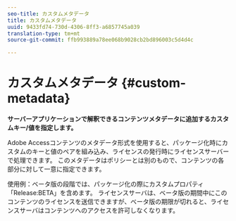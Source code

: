 ```yaml
---
seo-title: カスタムメタデータ
title: カスタムメタデータ
uuid: 9433fd74-730d-4306-8ff3-a6857745a039
translation-type: tm+mt
source-git-commit: ffb993889a78ee068b9028cb2bd896003c5d4d4c

---
```



# カスタムメタデータ {#custom-metadata}

**サーバーアプリケーションで解釈できるコンテンツメタデータに追加するカスタムキー/値を指定します。**

Adobe Accessコンテンツのメタデータ形式を使用すると、パッケージ化時にカスタムのキーと値のペアを組み込み、ライセンスの発行時にライセンスサーバーで処理できます。 このメタデータはポリシーとは別のもので、コンテンツの各部分に対して一意に指定できます。

使用例：ベータ版の段階では、パッケージ化の際にカスタムプロパティ「Release:BETA」を含めます。 ライセンスサーバは、ベータ版の期間中にこのコンテンツのライセンスを送信できますが、ベータ版の期限が切れると、ライセンスサーバはコンテンツへのアクセスを許可しなくなります。
